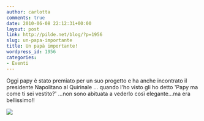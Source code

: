 ```yaml
---
author: carlotta
comments: true
date: 2010-06-08 22:12:31+00:00
layout: post
link: http://pilde.net/blog/?p=1956
slug: un-papa-importante
title: Un papà importante!
wordpress_id: 1956
categories:
- Eventi
---
```


Oggi papy è stato premiato per un suo progetto e ha anche incontrato il presidente Napolitano al Quirinale ... quando l'ho visto gli ho detto 'Papy ma come ti sei vestito?' ...non sono abituata a vederlo così elegante...ma era bellissimo!!

![](http://pilde.net/blog/wp-content/uploads/2010/06/premio_resize.jpg)
